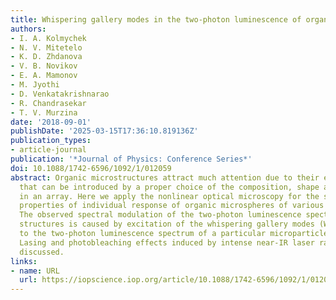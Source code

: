 ```yaml
---
title: Whispering gallery modes in the two-photon luminescence of organic microspheres
authors:
- I. A. Kolmychek
- N. V. Mitetelo
- K. D. Zhdanova
- V. B. Novikov
- E. A. Mamonov
- M. Jyothi
- D. Venkatakrishnarao
- R. Chandrasekar
- T. V. Murzina
date: '2018-09-01'
publishDate: '2025-03-15T17:36:10.819136Z'
publication_types:
- article-journal
publication: '*Journal of Physics: Conference Series*'
doi: 10.1088/1742-6596/1092/1/012059
abstract: Organic microstructures attract much attention due to their exciting properties
  that can be introduced by a proper choice of the composition, shape and alignment
  in an array. Here we apply the nonlinear optical microscopy for the studies of resonant
  properties of individual response of organic microspheres of various compositions.
  The observed spectral modulation of the two-photon luminescence spectra of such
  structures is caused by excitation of the whispering gallery modes (WGMs) that correspond
  to the two-photon luminescence spectrum of a particular microparticle specimen.
  Lasing and photobleaching effects induced by intense near-IR laser radiation are
  discussed.
links:
- name: URL
  url: https://iopscience.iop.org/article/10.1088/1742-6596/1092/1/012059
---
```

